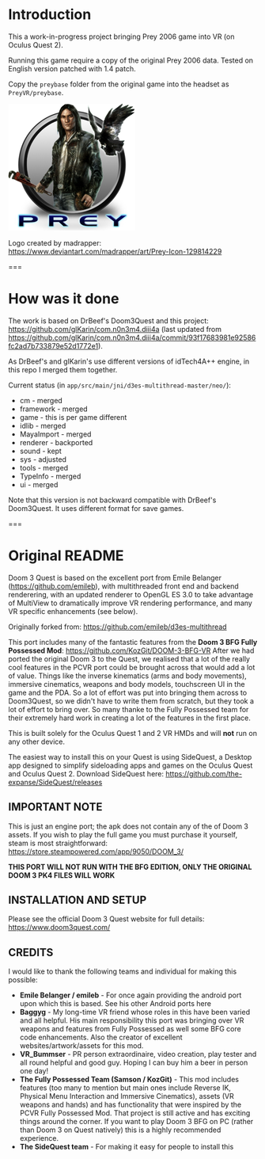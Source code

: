# Introduction

This a work-in-progress project bringing Prey 2006 game into VR (on Oculus Quest 2).

Running this game require a copy of the original Prey 2006 data. Tested on English version patched with 1.4 patch.

Copy the `preybase` folder from the original game into the headset as `PreyVR/preybase`.

![PreyVR Banner](https://github.com/lvonasek/Doom3Quest/blob/master/app/src/main/res/drawable/ic_launcher.png?raw=true)

Logo created by madrapper: https://www.deviantart.com/madrapper/art/Prey-Icon-129814229


===

# How was it done

The work is based on DrBeef's Doom3Quest and this project: https://github.com/glKarin/com.n0n3m4.diii4a
(last updated from https://github.com/glKarin/com.n0n3m4.diii4a/commit/93f17683981e92586fc2ad7b733879e52d1772e1).

As DrBeef's and glKarin's use different versions of idTech4A++ engine, in this repo I merged them together.

Current status (in `app/src/main/jni/d3es-multithread-master/neo/`):

* cm - merged
* framework - merged
* game - this is per game different
* idlib - merged
* MayaImport - merged
* renderer - backported
* sound - kept
* sys - adjusted
* tools - merged
* TypeInfo - merged
* ui - merged

Note that this version is not backward compatible with DrBeef's Doom3Quest. It uses different format for save games.

===

# Original README

Doom 3 Quest is based on the excellent port from Emile Belanger (https://github.com/emileb), with multithreaded front end and backend renderering, with an updated renderer to OpenGL ES 3.0 to take advantage of MultiView to dramatically improve VR rendering performance, and many VR specific enhancements (see below).

Originally forked from: https://github.com/emileb/d3es-multithread

This port includes many of the fantastic features from the **Doom 3 BFG Fully Possessed Mod**: https://github.com/KozGit/DOOM-3-BFG-VR
After we had ported the original Doom 3 to the Quest, we realised that a lot of the really cool features in the PCVR port could be brought across that would add a lot of value. Things like the inverse kinematics (arms and body movements), immersive cinematics, weapons and body models, touchscreen UI in the game and the PDA.  So a lot of effort was put into bringing them across to Doom3Quest, so we didn't have to write them from scratch, but they took a lot of effort to bring over. So many thanke to the Fully Possessed team for their extremely hard work in creating a lot of the features in the first place.

This is built solely for the Oculus Quest 1 and 2 VR HMDs and will **not** run on any other device.

The easiest way to install this on your Quest is using SideQuest, a Desktop app designed to simplify sideloading apps and games on the Oculus Quest and Oculus Quest 2.
Download SideQuest here:
https://github.com/the-expanse/SideQuest/releases



IMPORTANT NOTE
--------------

This is just an engine port; the apk does not contain any of the of Doom 3 assets. If you wish to play the full game you must purchase it yourself, steam is most straightforward:  https://store.steampowered.com/app/9050/DOOM_3/

**THIS PORT WILL NOT RUN WITH THE BFG EDITION, ONLY THE ORIGINAL DOOM 3 PK4 FILES WILL WORK**


INSTALLATION AND SETUP
----------------------

Please see the official Doom 3 Quest website for full details: https://www.doom3quest.com/


CREDITS
-------

I would like to thank the following teams and individual for making this possible:

* **Emile Belanger / emileb** - For once again providing the android port upon which this is based. See his other Android ports here
* **Baggyg** - My long-time VR friend whose roles in this have been varied and all helpful. His main responsibility this port was bringing over VR weapons and features from Fully Possessed as well some BFG core code enhancements. Also the creator of excellent websites/artwork/assets for this mod.
* **VR_Bummser** - PR person extraordinaire, video creation, play tester and all round helpful and good guy. Hoping I can buy him a beer in person one day!
* **The Fully Possessed Team (Samson / KozGit)** - This mod includes features (too many to mention but main ones include Reverse IK, Physical Menu Interaction and Immersive Cinematics), assets (VR weapons and hands) and has functionality that were inspired by the PCVR Fully Possessed Mod. That project is still active and has exciting things around the corner. If you want to play Doom 3 BFG on PC (rather than Doom 3 on Quest natively) this is a highly recommended experience.
* **The SideQuest team** - For making it easy for people to install this
